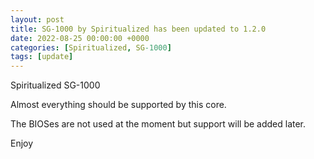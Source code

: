 ```yaml
---
layout: post
title: SG-1000 by Spiritualized has been updated to 1.2.0
date: 2022-08-25 00:00:00 +0000
categories: [Spiritualized, SG-1000]
tags: [update]
---
```

Spiritualized SG-1000

Almost everything should be supported by this core.  

The BIOSes are not used at the moment but support will be added later.

Enjoy
